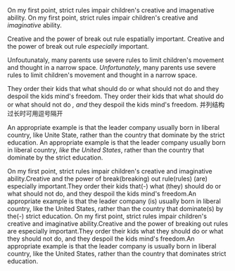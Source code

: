On my first point, strict rules impair children's creative and imagenative ability.
On my first point, strict rules impair children's creative and *imaginative* ability.
 
Creative and the power of break out rule espatially important.
Creative and the power of break out rule *especially* important.
 
Unfoutunataly, many parents use severe rules to limit children's movement and thought in a narrow space.
*Unfortunately*, many parents use severe rules to limit children's movement and thought in a narrow space.
 
They order their kids that what should do or what should not do and they despoil the kids mind's freedom.
They order their kids that what should do or what should not do *, and* they despoil the kids mind's freedom. 并列结构过长时可用逗号隔开
 
An appropriate example is that the leader company usually born in liberal country, like Unite State, rather than the country that dominate by the strict education.
An appropriate example is that the leader company usually born in liberal country, *like the United States*, rather than the country that dominate by the strict education.
 
 
On my first point, strict rules impair children's creative and imaginative ability.Creative and the power of break(breaking) out rule(rules) (are) especially important.They order their kids that(-) what (they) should do or what should not do, and they despoil the kids mind's freedom.An appropriate example is that the leader company (is) usually born in liberal country, like the United States, rather than the country that dominate(s) by the(-) strict education.
On my first point, strict rules impair children's creative and imaginative ability.Creative and the power of breaking out rules are especially important.They order their kids what they should do or what they should not do, and they despoil the kids mind's freedom.An appropriate example is that the leader company is usually born in liberal country, like the United States, rather than the country that dominates strict education.